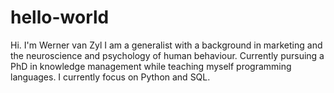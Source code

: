 # hello-world
Hi. I'm Werner van Zyl
I am a generalist with a background in marketing and the neuroscience and psychology of human behaviour. 
Currently pursuing a PhD in knowledge management while teaching myself programming languages.
I currently focus on Python and SQL.
